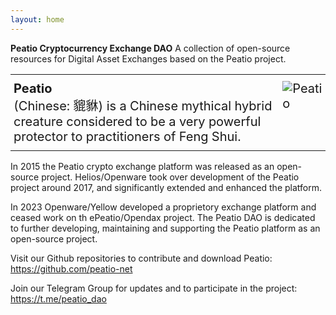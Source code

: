 ```yaml
---
layout: home
---
```

**Peatio Cryptocurrency Exchange DAO** A collection of open-source resources for Digital Asset Exchanges based on the Peatio project.
<style type="text/css">
    .tg {
        border-collapse: collapse;
        border-spacing: 0;
    }

    .tg td {
        border-width: 1px;
        font-size: 20px;
        overflow: hidden;
        padding: 10px 5px;
        word-break: normal;
    }

    .tg th {
        font-size: 20px;
        overflow: hidden;
        padding: 10px 5px;
        word-break: normal;
    }

    .tg .tg-0pky {
        border-color: inherit;
        text-align: left;
        vertical-align: top
    }
</style>

<table class="tg">
    <tbody>
        <tr>
            <td class="tg-0pky">
                <b>Peatio</b><br> (Chinese: 貔貅) is a Chinese mythical hybrid creature considered to be a very powerful protector to practitioners of Feng Shui.
                <br>
            </td>
            <td class="tg-0pky"><img src="https://www.peatio.net/assets/logo.png" alt="Peatio"></td>
        </tr>
    </tbody>
</table>

In 2015 the Peatio crypto exchange platform was released as an open-source project. Helios/Openware took over development of the Peatio project around 2017, and significantly extended and enhanced the platform.

In 2023 Openware/Yellow developed a proprietory exchange platform and ceased work on th ePeatio/Opendax project.
The Peatio DAO is dedicated to further developing, maintaining and supporting the Peatio platform as an open-source project.

Visit our Github repositories to contribute and download Peatio: <a href="https://github.com/peatio-net" target="_blank">https://github.com/peatio-net</a>

Join our Telegram Group for updates and to participate in the project: <a href="https://t.me/peatio_dao" target="_blank">https://t.me/peatio_dao</a>

